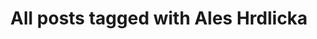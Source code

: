 ---
layout: tag
title: "All posts tagged with Ales Hrdlicka"
permalink: /weblog/tags/ales-hrdlicka/
taxonomy: Ales Hrdlicka
---